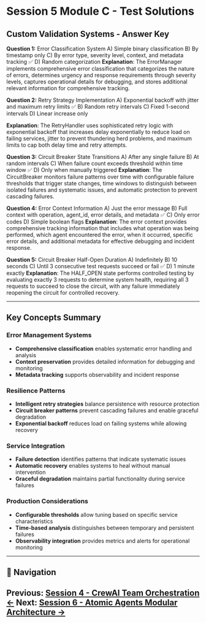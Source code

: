 # Session 5 Module C - Test Solutions

## Custom Validation Systems - Answer Key

**Question 1:** Error Classification System
A) Simple binary classification
B) By timestamp only
C) By error type, severity level, context, and metadata tracking ✅
D) Random categorization
**Explanation**: The ErrorManager implements comprehensive error classification that categorizes the nature of errors, determines urgency and response requirements through severity levels, captures operational details for debugging, and stores additional relevant information for comprehensive tracking.

**Question 2:** Retry Strategy Implementation
A) Exponential backoff with jitter and maximum retry limits ✅
B) Random retry intervals
C) Fixed 1-second intervals
D) Linear increase only


**Explanation**: The RetryHandler uses sophisticated retry logic with exponential backoff that increases delay exponentially to reduce load on failing services, jitter to prevent thundering herd problems, and maximum limits to cap both delay time and retry attempts.

**Question 3:** Circuit Breaker State Transitions
A) After any single failure
B) At random intervals
C) When failure count exceeds threshold within time window ✅
D) Only when manually triggered
**Explanation**: The CircuitBreaker monitors failure patterns over time with configurable failure thresholds that trigger state changes, time windows to distinguish between isolated failures and systematic issues, and automatic protection to prevent cascading failures.

**Question 4:** Error Context Information
A) Just the error message
B) Full context with operation, agent_id, error details, and metadata ✅
C) Only error codes
D) Simple boolean flags
**Explanation**: The error context provides comprehensive tracking information that includes what operation was being performed, which agent encountered the error, when it occurred, specific error details, and additional metadata for effective debugging and incident response.

**Question 5:** Circuit Breaker Half-Open Duration
A) Indefinitely
B) 10 seconds
C) Until 3 consecutive test requests succeed or fail ✅
D) 1 minute exactly
**Explanation**: The HALF_OPEN state performs controlled testing by evaluating exactly 3 requests to determine system health, requiring all 3 requests to succeed to close the circuit, with any failure immediately reopening the circuit for controlled recovery.

---

## Key Concepts Summary

### Error Management Systems
- **Comprehensive classification** enables systematic error handling and analysis
- **Context preservation** provides detailed information for debugging and monitoring
- **Metadata tracking** supports observability and incident response

### Resilience Patterns
- **Intelligent retry strategies** balance persistence with resource protection
- **Circuit breaker patterns** prevent cascading failures and enable graceful degradation
- **Exponential backoff** reduces load on failing systems while allowing recovery

### Service Integration
- **Failure detection** identifies patterns that indicate systematic issues
- **Automatic recovery** enables systems to heal without manual intervention
- **Graceful degradation** maintains partial functionality during service failures

### Production Considerations
- **Configurable thresholds** allow tuning based on specific service characteristics
- **Time-based analysis** distinguishes between temporary and persistent failures
- **Observability integration** provides metrics and alerts for operational monitoring
---

## 🧭 Navigation

**Previous:** [Session 4 - CrewAI Team Orchestration ←](Session4_CrewAI_Team_Orchestration.md)
**Next:** [Session 6 - Atomic Agents Modular Architecture →](Session6_Atomic_Agents_Modular_Architecture.md)
---
